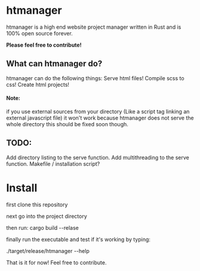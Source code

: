 # htmanager

htmanager is a high end website project manager written in Rust and is 100% open source forever.

**Please feel free to contribute!**

## What can htmanager do?

htmanager can do the following things:
Serve html files!
Compile scss to css!
Create html projects!

#### Note:
if you use external sources from your directory (Like a script tag linking an external javascript file)
it won't work because htmanager does not serve the whole directory this should be fixed soon though.

## TODO:
Add directory listing to the serve function.
Add multithreading to the serve function.
Makefile / installation script?

# Install 
first clone this repository

next go into the project directory

then run: cargo build --relase

finally run the executable and test if it's working by typing:

./target/release/htmanager --help


That is it for now! Feel free to contribute.
